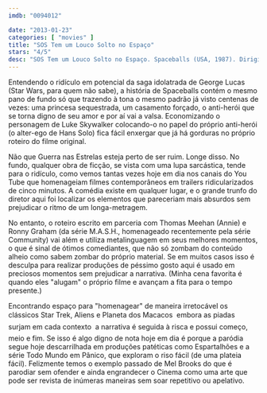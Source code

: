 ```yaml
---
imdb: "0094012"

date: "2013-01-23"
categories: [ "movies" ]
title: "SOS Tem um Louco Solto no Espaço"
stars: "4/5"
desc: "SOS Tem um Louco Solto no Espaço. Spaceballs (USA, 1987). Dirigido por Mel Brooks. Escrito por Mel Brooks, Thomas Meehan, Ronny Graham. Com Mel Brooks, John Candy, Rick Moranis, Bill Pullman, Daphne Zuniga, Dick Van Patten, George Wyner, Michael Winslow, Joan Rivers."
---
```

Entendendo o ridículo em potencial da saga idolatrada de George Lucas (Star Wars, para quem não sabe), a história de Spaceballs contém o mesmo pano de fundo só que trazendo à tona o mesmo padrão já visto centenas de vezes: uma princesa sequestrada, um casamento forçado, o anti-herói que se torna digno de seu amor e por aí vai a valsa. Economizando o personagem de Luke Skywalker colocando-o no papel do próprio anti-herói (o alter-ego de Hans Solo) fica fácil enxergar que já há gorduras no próprio roteiro do filme original.

Não que Guerra nas Estrelas esteja perto de ser ruim. Longe disso. No fundo, qualquer obra de ficção, se vista com uma lupa sarcástica, tende para o ridículo, como vemos tantas vezes hoje em dia nos canais do You Tube que homenageiam filmes contemporâneos em trailers ridicularizados de cinco minutos. A comédia existe em qualquer lugar, e o grande trunfo do diretor aqui foi localizar os elementos que pareceriam mais absurdos sem prejudicar o ritmo de um longa-metragem.

No entanto, o roteiro escrito em parceria com Thomas Meehan (Annie) e Ronny Graham (da série M.A.S.H., homenageado recentemente pela série Community) vai além e utiliza metalinguagem em seus melhores momentos, o que é sinal de ótimos comediantes, que não só zombam do conteúdo alheio como sabem zombar do próprio material. Se em muitos casos isso é desculpa para realizar produções de péssimo gosto aqui é usado em preciosos momentos sem prejudicar a narrativa. (Minha cena favorita é quando eles "alugam" o próprio filme e avançam a fita para o tempo presente.)

Encontrando espaço para "homenagear" de maneira irretocável os clássicos Star Trek, Aliens e Planeta dos Macacos  embora as piadas surjam em cada contexto  a narrativa é seguida à risca e possui começo, meio e fim. Se isso é algo digno de nota hoje em dia é porque a paródia segue hoje descarrilhada em produções patéticas como Espartalhões e a série Todo Mundo em Pânico, que exploram o riso fácil (de uma plateia fácil). Felizmente temos o exemplo passado de Mel Brooks do que é parodiar sem ofender e ainda engrandecer o Cinema como uma arte que pode ser revista de inúmeras maneiras sem soar repetitivo ou apelativo.

